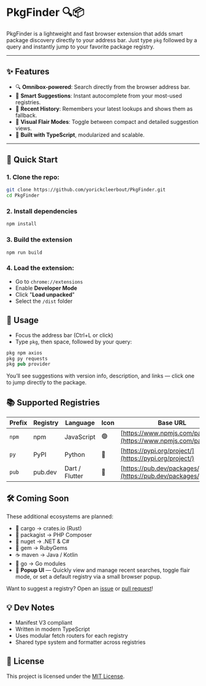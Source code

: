 # PkgFinder 🔍📦

PkgFinder is a lightweight and fast browser extension that adds smart package discovery directly to your address bar. Just type `pkg` followed by a query and instantly jump to your favorite package registry.

---

## ✨ Features

- 🔍 **Omnibox-powered**: Search directly from the browser address bar.
- 🧠 **Smart Suggestions**: Instant autocomplete from your most-used registries.
- 💾 **Recent History**: Remembers your latest lookups and shows them as fallback.
- 🎨 **Visual Flair Modes**: Toggle between compact and detailed suggestion views.
- 🚀 **Built with TypeScript**, modularized and scalable.

---

## 🚀 Quick Start

### 1. Clone the repo:

```bash
git clone https://github.com/yorickcleerbout/PkgFinder.git
cd PkgFinder
```

### 2. Install dependencies

```bash
npm install
```

### 3. Build the extension

```bash
npm run build
```

### 4. Load the extension:

* Go to `chrome://extensions`
* Enable **Developer Mode**
* Click "**Load unpacked**"
* Select the `/dist` folder

## 🔧 Usage

* Focus the address bar (Ctrl+L or click)
* Type `pkg`, then space, followed by your query:

```rust
pkg npm axios
pkg py requests
pkg pub provider
```

You’ll see suggestions with version info, description, and links — click one to jump directly to the package.

## 📚 Supported Registries

| Prefix     | Registry      | Language        | Icon | Base URL                                 |
|------------|---------------|-----------------|------|-------------------------------------------|
| `npm`      | npm           | JavaScript      | 🟢   | [https://www.npmjs.com/package/](https://www.npmjs.com/package/)    |
| `py`       | PyPI          | Python          | 🐍   | [https://pypi.org/project/](https://pypi.org/project/)         |
| `pub`      | pub.dev       | Dart / Flutter  | 🎯   | [https://pub.dev/packages/](https://pub.dev/packages/)         |


## 🛠 Coming Soon

These additional ecosystems are planned:

* 🦀 cargo → crates.io (Rust)
* 🐘 packagist → PHP Composer
* 💠 nuget → .NET & C#
* 💎 gem → RubyGems
* ☕ maven → Java / Kotlin
* 🐹 go → Go modules
* 🧭 **Popup UI** — Quickly view and manage recent searches, toggle flair mode, or set a default registry via a small browser popup.

Want to suggest a registry? Open an [issue](https://github.com/yorickcleerbout/pkgfinder/issues) or [pull request](https://github.com/yorickcleerbout/pkgfinder/pulls)!

## 💡 Dev Notes

* Manifest V3 compliant
* Written in modern TypeScript
* Uses modular fetch routers for each registry
* Shared type system and formatter across registries

## 📄 License

This project is licensed under the [MIT License](LICENSE).
